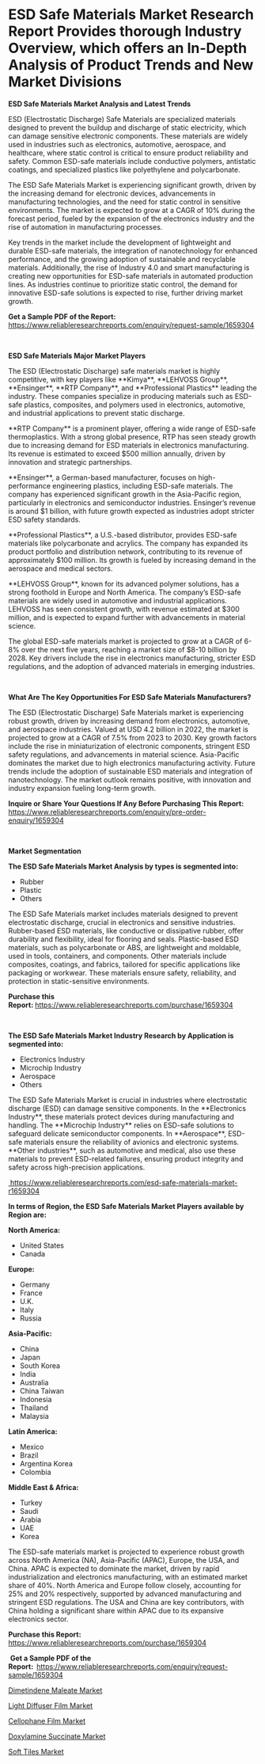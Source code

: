 <p><h1>ESD Safe Materials Market Research Report Provides thorough Industry Overview, which offers an In-Depth Analysis of Product Trends and New Market Divisions</h1></p><p><strong>ESD Safe Materials Market Analysis and Latest Trends</strong></p>
<p><p>ESD (Electrostatic Discharge) Safe Materials are specialized materials designed to prevent the buildup and discharge of static electricity, which can damage sensitive electronic components. These materials are widely used in industries such as electronics, automotive, aerospace, and healthcare, where static control is critical to ensure product reliability and safety. Common ESD-safe materials include conductive polymers, antistatic coatings, and specialized plastics like polyethylene and polycarbonate.</p><p>The ESD Safe Materials Market is experiencing significant growth, driven by the increasing demand for electronic devices, advancements in manufacturing technologies, and the need for static control in sensitive environments. The market is expected to grow at a CAGR of 10% during the forecast period, fueled by the expansion of the electronics industry and the rise of automation in manufacturing processes.</p><p>Key trends in the market include the development of lightweight and durable ESD-safe materials, the integration of nanotechnology for enhanced performance, and the growing adoption of sustainable and recyclable materials. Additionally, the rise of Industry 4.0 and smart manufacturing is creating new opportunities for ESD-safe materials in automated production lines. As industries continue to prioritize static control, the demand for innovative ESD-safe solutions is expected to rise, further driving market growth.</p></p>
<p><strong>Get a Sample PDF of the Report:&nbsp;</strong> <a href="https://www.reliableresearchreports.com/enquiry/request-sample/1659304?utm_campaign=40&utm_medium=2&utm_source=Github&utm_content=ia&utm_term=26012025&utm_id=esd-safe-materials">https://www.reliableresearchreports.com/enquiry/request-sample/1659304</a></p>
<p>&nbsp;</p>
<p><strong>ESD Safe Materials Major Market Players</strong></p>
<p><p>The ESD (Electrostatic Discharge) safe materials market is highly competitive, with key players like **Kimya**, **LEHVOSS Group**, **Ensinger**, **RTP Company**, and **Professional Plastics** leading the industry. These companies specialize in producing materials such as ESD-safe plastics, composites, and polymers used in electronics, automotive, and industrial applications to prevent static discharge.</p><p>**RTP Company** is a prominent player, offering a wide range of ESD-safe thermoplastics. With a strong global presence, RTP has seen steady growth due to increasing demand for ESD materials in electronics manufacturing. Its revenue is estimated to exceed $500 million annually, driven by innovation and strategic partnerships.</p><p>**Ensinger**, a German-based manufacturer, focuses on high-performance engineering plastics, including ESD-safe materials. The company has experienced significant growth in the Asia-Pacific region, particularly in electronics and semiconductor industries. Ensinger’s revenue is around $1 billion, with future growth expected as industries adopt stricter ESD safety standards.</p><p>**Professional Plastics**, a U.S.-based distributor, provides ESD-safe materials like polycarbonate and acrylics. The company has expanded its product portfolio and distribution network, contributing to its revenue of approximately $100 million. Its growth is fueled by increasing demand in the aerospace and medical sectors.</p><p>**LEHVOSS Group**, known for its advanced polymer solutions, has a strong foothold in Europe and North America. The company’s ESD-safe materials are widely used in automotive and industrial applications. LEHVOSS has seen consistent growth, with revenue estimated at $300 million, and is expected to expand further with advancements in material science.</p><p>The global ESD-safe materials market is projected to grow at a CAGR of 6-8% over the next five years, reaching a market size of $8-10 billion by 2028. Key drivers include the rise in electronics manufacturing, stricter ESD regulations, and the adoption of advanced materials in emerging industries.</p></p>
<p>&nbsp;</p>
<p><strong>What Are The Key Opportunities For ESD Safe Materials Manufacturers?</strong></p>
<p><p>The ESD (Electrostatic Discharge) Safe Materials market is experiencing robust growth, driven by increasing demand from electronics, automotive, and aerospace industries. Valued at USD 4.2 billion in 2022, the market is projected to grow at a CAGR of 7.5% from 2023 to 2030. Key growth factors include the rise in miniaturization of electronic components, stringent ESD safety regulations, and advancements in material science. Asia-Pacific dominates the market due to high electronics manufacturing activity. Future trends include the adoption of sustainable ESD materials and integration of nanotechnology. The market outlook remains positive, with innovation and industry expansion fueling long-term growth.</p></p>
<p><strong>Inquire or Share Your Questions If Any Before Purchasing This Report:</strong> <a href="https://www.reliableresearchreports.com/enquiry/pre-order-enquiry/1659304?utm_campaign=40&utm_medium=2&utm_source=Github&utm_content=ia&utm_term=26012025&utm_id=esd-safe-materials">https://www.reliableresearchreports.com/enquiry/pre-order-enquiry/1659304</a></p>
<p>&nbsp;</p>
<p><strong>Market Segmentation</strong></p>
<p><strong>The ESD Safe Materials Market Analysis by types is segmented into:</strong></p>
<p><ul><li>Rubber</li><li>Plastic</li><li>Others</li></ul></p>
<p><p>The ESD Safe Materials market includes materials designed to prevent electrostatic discharge, crucial in electronics and sensitive industries. Rubber-based ESD materials, like conductive or dissipative rubber, offer durability and flexibility, ideal for flooring and seals. Plastic-based ESD materials, such as polycarbonate or ABS, are lightweight and moldable, used in tools, containers, and components. Other materials include composites, coatings, and fabrics, tailored for specific applications like packaging or workwear. These materials ensure safety, reliability, and protection in static-sensitive environments.</p></p>
<p><strong>Purchase this Report:&nbsp;</strong><a href="https://www.reliableresearchreports.com/purchase/1659304?utm_campaign=40&utm_medium=2&utm_source=Github&utm_content=ia&utm_term=26012025&utm_id=esd-safe-materials">https://www.reliableresearchreports.com/purchase/1659304</a></p>
<p>&nbsp;</p>
<p><strong>The ESD Safe Materials Market Industry Research by Application is segmented into:</strong></p>
<p><ul><li>Electronics Industry</li><li>Microchip Industry</li><li>Aerospace</li><li>Others</li></ul></p>
<p><p>The ESD Safe Materials Market is crucial in industries where electrostatic discharge (ESD) can damage sensitive components. In the **Electronics Industry**, these materials protect devices during manufacturing and handling. The **Microchip Industry** relies on ESD-safe solutions to safeguard delicate semiconductor components. In **Aerospace**, ESD-safe materials ensure the reliability of avionics and electronic systems. **Other industries**, such as automotive and medical, also use these materials to prevent ESD-related failures, ensuring product integrity and safety across high-precision applications.</p></p>
<p><a href="https://www.reliableresearchreports.com/esd-safe-materials-market-r1659304?utm_campaign=40&utm_medium=2&utm_source=Github&utm_content=ia&utm_term=26012025&utm_id=esd-safe-materials">&nbsp;https://www.reliableresearchreports.com/esd-safe-materials-market-r1659304</a></p>
<p><strong>In terms of Region, the ESD Safe Materials Market Players available by Region are:</strong></p>
<p>
    <p> <strong> North America: </strong>
        <ul>
            <li>United States</li>
            <li>Canada</li>
        </ul>
        </p> 
    <p> <strong> Europe: </strong>
        <ul>
            <li>Germany</li>
            <li>France</li>
            <li>U.K.</li>
            <li>Italy</li>
            <li>Russia</li>
        </ul>
        </p> 
    <p> <strong> Asia-Pacific: </strong>
        <ul>
            <li>China</li>
            <li>Japan</li>
            <li>South Korea</li>
            <li>India</li>
            <li>Australia</li>
            <li>China Taiwan</li>
            <li>Indonesia</li>
            <li>Thailand</li>
            <li>Malaysia</li>
        </ul>
        </p> 
    <p> <strong> Latin America: </strong>
        <ul>
            <li>Mexico</li>
            <li>Brazil</li>
            <li>Argentina Korea</li>
            <li>Colombia</li>
        </ul>
        </p> 
    <p> <strong> Middle East & Africa: </strong>
        <ul>
            <li>Turkey</li>
            <li>Saudi</li>
            <li>Arabia</li>
            <li>UAE</li>
            <li>Korea</li>
        </ul>
    </p>
    </p>
<p><p>The ESD-safe materials market is projected to experience robust growth across North America (NA), Asia-Pacific (APAC), Europe, the USA, and China. APAC is expected to dominate the market, driven by rapid industrialization and electronics manufacturing, with an estimated market share of 40%. North America and Europe follow closely, accounting for 25% and 20% respectively, supported by advanced manufacturing and stringent ESD regulations. The USA and China are key contributors, with China holding a significant share within APAC due to its expansive electronics sector.</p></p>
<p><strong>Purchase this Report: </strong><a href="https://www.reliableresearchreports.com/purchase/1659304?utm_campaign=40&utm_medium=2&utm_source=Github&utm_content=ia&utm_term=26012025&utm_id=esd-safe-materials">https://www.reliableresearchreports.com/purchase/1659304</a></p>
<p>&nbsp;<strong>Get a Sample PDF of the Report:&nbsp;&nbsp;</strong><a href="https://www.reliableresearchreports.com/enquiry/request-sample/1659304?utm_campaign=40&utm_medium=2&utm_source=Github&utm_content=ia&utm_term=26012025&utm_id=esd-safe-materials">https://www.reliableresearchreports.com/enquiry/request-sample/1659304</a></p>
<p><strong></strong></p>
<p><p><a href="https://github.com/saaindosya/Market-Research-Report-List-1/blob/main/dimetindene-maleate-market.md?utm_campaign=40&utm_medium=2&utm_source=Github&utm_content=ia&utm_term=26012025&utm_id=esd-safe-materials">Dimetindene Maleate Market</a></p><p><a href="https://github.com/biomochaben4/Market-Research-Report-List-1/blob/main/light-diffuser-film-market.md?utm_campaign=40&utm_medium=2&utm_source=Github&utm_content=ia&utm_term=26012025&utm_id=esd-safe-materials">Light Diffuser Film Market</a></p><p><a href="https://github.com/agdonthisa/Market-Research-Report-List-1/blob/main/cellophane-film-market.md?utm_campaign=40&utm_medium=2&utm_source=Github&utm_content=ia&utm_term=26012025&utm_id=esd-safe-materials">Cellophane Film Market</a></p><p><a href="https://github.com/penglatilles/Market-Research-Report-List-1/blob/main/doxylamine-succinate-market.md?utm_campaign=40&utm_medium=2&utm_source=Github&utm_content=ia&utm_term=26012025&utm_id=esd-safe-materials">Doxylamine Succinate Market</a></p><p><a href="https://github.com/akaalahk/Market-Research-Report-List-1/blob/main/soft-tiles-market.md?utm_campaign=40&utm_medium=2&utm_source=Github&utm_content=ia&utm_term=26012025&utm_id=esd-safe-materials">Soft Tiles Market</a></p></p>